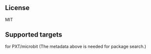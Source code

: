 ## License
MIT

## Supported targets
for PXT/microbit (The metadata above is needed for package search.)
